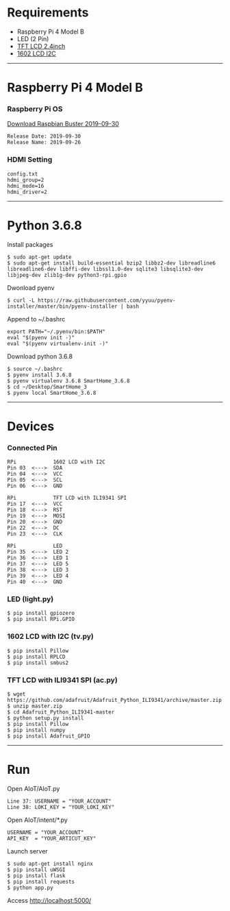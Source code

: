 # Requirements

- Raspberry Pi 4 Model B
- LED (2 Pin)
- [TFT LCD 2.4inch](https://github.com/adafruit/Adafruit_Python_ILI9341)
- [1602 LCD I2C](https://github.com/adafruit/Adafruit_CircuitPython_RGB_Display)

---

# Raspberry Pi 4 Model B

### Raspberry Pi OS

[Download Raspbian Buster 2019-09-30](https://downloads.raspberrypi.org/raspbian/images/raspbian-2019-09-30/2019-09-26-raspbian-buster.zip)

```
Release Date: 2019-09-30
Release Name: 2019-09-26
```

### HDMI Setting

```
config.txt
hdmi_group=2
hdmi_mode=16
hdmi_driver=2
```

---

# Python 3.6.8

Install packages

```
$ sudo apt-get update
$ sudo apt-get install build-essential bzip2 libbz2-dev libreadline6 libreadline6-dev libffi-dev libssl1.0-dev sqlite3 libsqlite3-dev libjpeg-dev zlib1g-dev python3-rpi.gpio
```

Dwonload pyenv

```
$ curl -L https://raw.githubusercontent.com/yyuu/pyenv-installer/master/bin/pyenv-installer | bash
```

Append to ~/.bashrc

```
export PATH="~/.pyenv/bin:$PATH"
eval "$(pyenv init -)"
eval "$(pyenv virtualenv-init -)"
```

Download python 3.6.8

```
$ source ~/.bashrc
$ pyenv install 3.6.8
$ pyenv virtualenv 3.6.8 SmartHome_3.6.8
$ cd ~/Desktop/SmartHome_3
$ pyenv local SmartHome_3.6.8
```

---

# Devices

### Connected Pin

```
RPi            1602 LCD with I2C
Pin 03  <--->  SDA
Pin 04  <--->  VCC
Pin 05  <--->  SCL
Pin 06  <--->  GND

RPi            TFT LCD with ILI9341 SPI
Pin 17  <--->  VCC
Pin 18  <--->  RST
Pin 19  <--->  MOSI
Pin 20  <--->  GND
Pin 22  <--->  DC
Pin 23  <--->  CLK

RPi            LED
Pin 35  <--->  LED 2
Pin 36  <--->  LED 1
Pin 37  <--->  LED 5
Pin 38  <--->  LED 3
Pin 39  <--->  LED 4
Pin 40  <--->  GND
```

### LED (light.py)

```
$ pip install gpiozero
$ pip install RPi.GPIO
```

### 1602 LCD with I2C (tv.py)

```
$ pip install Pillow
$ pip install RPLCD
$ pip install smbus2
```

### TFT LCD with ILI9341 SPI (ac.py)

```
$ wget https://github.com/adafruit/Adafruit_Python_ILI9341/archive/master.zip
$ unzip master.zip
$ cd Adafruit_Python_ILI9341-master
$ python setup.py install
$ pip install Pillow
$ pip install numpy
$ pip install Adafruit_GPIO
```

---

# Run

Open AIoT/AIoT.py

```
Line 37: USERNAME = "YOUR_ACCOUNT"
Line 38: LOKI_KEY = "YOUR_LOKI_KEY"
```

Open AIoT/intent/*.py

```
USERNAME = "YOUR_ACCOUNT"
API_KEY  = "YOUR_ARTICUT_KEY"
```

Launch server

```
$ sudo apt-get install nginx
$ pip install uWSGI
$ pip install flask
$ pip install requests
$ python app.py
```

Access [http://localhost:5000/](http://localhost:5000/)